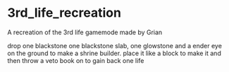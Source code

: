 # 3rd_life_recreation
A recreation of the 3rd life gamemode made by Grian

drop one blackstone one blackstone slab, one glowstone and a ender eye on the ground to make a shrine builder.
place it like a block to make it and then throw a veto book on to gain back one life
